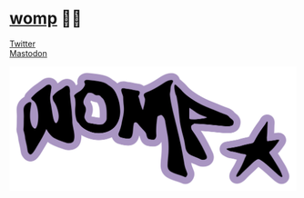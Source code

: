 # [womp](https://womp.gay) 🏳‍🌈
  
[Twitter](https://twitter.com/psychosispup)  
[Mastodon](https://wetdry.world/@nz)

<img src="./logo.svg">